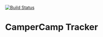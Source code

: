 [![Build Status](https://travis-ci.org/danielsky81/camperCamp.svg?branch=master)](https://travis-ci.org/danielsky81/camperCamp)

# CamperCamp Tracker


